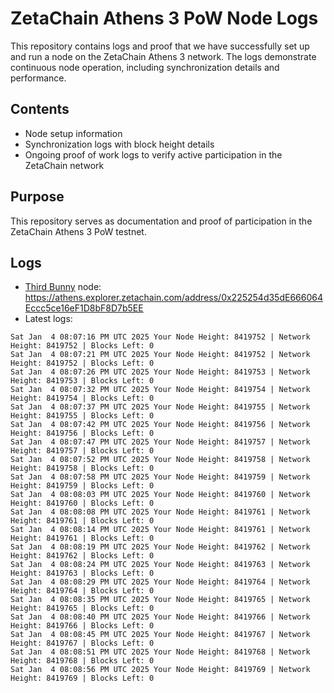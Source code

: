 # ZetaChain Athens 3 PoW Node Logs
This repository contains logs and proof that we have successfully set up and run a node on the ZetaChain Athens 3 network. The logs demonstrate continuous node operation, including synchronization details and performance.

## Contents
- Node setup information
- Synchronization logs with block height details
- Ongoing proof of work logs to verify active participation in the ZetaChain network

## Purpose
This repository serves as documentation and proof of participation in the ZetaChain Athens 3 PoW testnet.

## Logs

- [Third Bunny](https://thirdbunny.xyz/) node: https://athens.explorer.zetachain.com/address/0x225254d35dE666064Eccc5ce16eF1D8bF8D7b5EE
- Latest logs:
```
Sat Jan  4 08:07:16 PM UTC 2025 Your Node Height: 8419752 | Network Height: 8419752 | Blocks Left: 0
Sat Jan  4 08:07:21 PM UTC 2025 Your Node Height: 8419752 | Network Height: 8419752 | Blocks Left: 0
Sat Jan  4 08:07:26 PM UTC 2025 Your Node Height: 8419753 | Network Height: 8419753 | Blocks Left: 0
Sat Jan  4 08:07:32 PM UTC 2025 Your Node Height: 8419754 | Network Height: 8419754 | Blocks Left: 0
Sat Jan  4 08:07:37 PM UTC 2025 Your Node Height: 8419755 | Network Height: 8419755 | Blocks Left: 0
Sat Jan  4 08:07:42 PM UTC 2025 Your Node Height: 8419756 | Network Height: 8419756 | Blocks Left: 0
Sat Jan  4 08:07:47 PM UTC 2025 Your Node Height: 8419757 | Network Height: 8419757 | Blocks Left: 0
Sat Jan  4 08:07:52 PM UTC 2025 Your Node Height: 8419758 | Network Height: 8419758 | Blocks Left: 0
Sat Jan  4 08:07:58 PM UTC 2025 Your Node Height: 8419759 | Network Height: 8419759 | Blocks Left: 0
Sat Jan  4 08:08:03 PM UTC 2025 Your Node Height: 8419760 | Network Height: 8419760 | Blocks Left: 0
Sat Jan  4 08:08:08 PM UTC 2025 Your Node Height: 8419761 | Network Height: 8419761 | Blocks Left: 0
Sat Jan  4 08:08:14 PM UTC 2025 Your Node Height: 8419761 | Network Height: 8419761 | Blocks Left: 0
Sat Jan  4 08:08:19 PM UTC 2025 Your Node Height: 8419762 | Network Height: 8419762 | Blocks Left: 0
Sat Jan  4 08:08:24 PM UTC 2025 Your Node Height: 8419763 | Network Height: 8419763 | Blocks Left: 0
Sat Jan  4 08:08:29 PM UTC 2025 Your Node Height: 8419764 | Network Height: 8419764 | Blocks Left: 0
Sat Jan  4 08:08:35 PM UTC 2025 Your Node Height: 8419765 | Network Height: 8419765 | Blocks Left: 0
Sat Jan  4 08:08:40 PM UTC 2025 Your Node Height: 8419766 | Network Height: 8419766 | Blocks Left: 0
Sat Jan  4 08:08:45 PM UTC 2025 Your Node Height: 8419767 | Network Height: 8419767 | Blocks Left: 0
Sat Jan  4 08:08:51 PM UTC 2025 Your Node Height: 8419768 | Network Height: 8419768 | Blocks Left: 0
Sat Jan  4 08:08:56 PM UTC 2025 Your Node Height: 8419769 | Network Height: 8419769 | Blocks Left: 0
```
